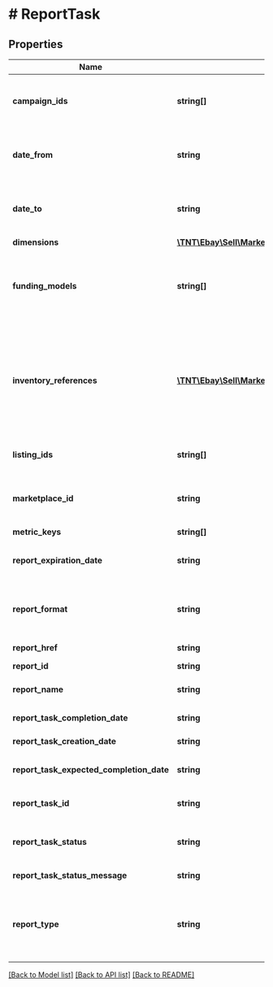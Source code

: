 # # ReportTask

## Properties

Name | Type | Description | Notes
------------ | ------------- | ------------- | -------------
**campaign_ids** | **string[]** | A list of IDs for the campaigns that are included in the report. A campaign ID is a unique eBay-assigned identifier of the campaign that&#39;s generated when the campaign is created.&lt;br /&gt;&lt;br /&gt;Call &lt;b&gt;getCampaigns&lt;/b&gt; to return the current campaign IDs for a seller. | [optional]
**date_from** | **string** | The date defining the start of the timespan covered by the report, formatted as an &lt;a href&#x3D;\&quot;https://www.iso.org/iso-8601-date-and-time-format.html \&quot; title&#x3D;\&quot;https://www.iso.org \&quot; target&#x3D;\&quot;_blank\&quot;&gt;ISO 8601&lt;/a&gt; timestamp. | [optional]
**date_to** | **string** | The date defining the end of the timespan covered by the report, formatted as an &lt;a href&#x3D;\&quot;https://www.iso.org/iso-8601-date-and-time-format.html \&quot; title&#x3D;\&quot;https://www.iso.org \&quot; target&#x3D;\&quot;_blank\&quot;&gt;ISO 8601&lt;/a&gt; timestamp. | [optional]
**dimensions** | [**\TNT\Ebay\Sell\Marketing\V1\Model\Dimension[]**](Dimension.md) | A list containing the dimension in the report. | [optional]
**funding_models** | **string[]** | The funding model for the campaign that shall be included in the report.&lt;br /&gt;&lt;br /&gt;&lt;span class&#x3D;\&quot;tablenote\&quot;&gt;&lt;span style&#x3D;\&quot;color:#004680\&quot;&gt;&lt;strong&gt;Note:&lt;/strong&gt;&lt;/span&gt; The default funding model for Promoted Listings reports is &lt;code&gt;COST_PER_SALE&lt;/code&gt;.&lt;/span&gt;&lt;br /&gt;&lt;br /&gt;&lt;b&gt;Valid Values:&lt;/b&gt;&lt;ul&gt;&lt;li&gt;&lt;code&gt;COST_PER_SALE&lt;/code&gt;&lt;/li&gt;&lt;li&gt;&lt;code&gt;COST_PER_CLICK&lt;/code&gt;&lt;/li&gt;&lt;/ul&gt; | [optional]
**inventory_references** | [**\TNT\Ebay\Sell\Marketing\V1\Model\InventoryReference[]**](InventoryReference.md) | If supplied in the request, this field returns a list of the seller&#39;s inventory reference IDs included in the report.  &lt;p&gt;Each item is referenced by a pair of &lt;b&gt;inventoryRefernceID&lt;/b&gt; and &lt;b&gt;inventoryReferenceType&lt;/b&gt; values, where an inventory reference ID can be either a seller-defined &lt;b&gt;SKU&lt;/b&gt; value or an &lt;b&gt;inventoryItemGroupKey&lt;/b&gt;. An &lt;b&gt;inventoryItemGroupKey&lt;/b&gt; is seller-defined ID for an inventory item group (a multiple-variation listing), and is created and used by the &lt;a href&#x3D;\&quot;/api-docs/sell/inventory/resources/methods\&quot;&gt;Inventory API&lt;/a&gt;.&lt;/p&gt; | [optional]
**listing_ids** | **string[]** | If supplied in the request, this field returns a list of the listing IDs included in the report. A listing ID is an eBay-assigned ID that&#39;s generated when a listing is created. | [optional]
**marketplace_id** | **string** | The ID of the eBay marketplace used by the report task. For implementation help, refer to &lt;a href&#x3D;&#39;https://developer.ebay.com/api-docs/sell/marketing/types/ba:MarketplaceIdEnum&#39;&gt;eBay API documentation&lt;/a&gt; | [optional]
**metric_keys** | **string[]** | A list of metrics for the report task. | [optional]
**report_expiration_date** | **string** | The date after which the report is no longer be available. Reports are available for 30 days and you cannot download a report after it has expired.  &lt;br&gt;&lt;br&gt;&lt;b&gt;Format (UTC): &lt;/b&gt; yyyy-MM-ddThh:mm:ss.sssZ | [optional]
**report_format** | **string** | Indicates the format of the report. Currently, only &lt;code&gt;TSV_GZIP&lt;/code&gt; is supported. For implementation help, refer to &lt;a href&#x3D;&#39;https://developer.ebay.com/api-docs/sell/marketing/types/plr:ReportFormatEnum&#39;&gt;eBay API documentation&lt;/a&gt; | [optional]
**report_href** | **string** | The URL of the generated report, which can be used to download the report once it has been generated. | [optional]
**report_id** | **string** | A unique eBay-assigned ID for the report. | [optional]
**report_name** | **string** | An eBay-assigned name for the report that&#39;s created by the &lt;b&gt;createReportTask&lt;/b&gt; call. This name is unique for the seller. | [optional]
**report_task_completion_date** | **string** | The date the report task completed the report generation.  &lt;br&gt;&lt;br&gt;&lt;b&gt;Format (UTC): &lt;/b&gt; yyyy-MM-ddThh:mm:ss.sssZ | [optional]
**report_task_creation_date** | **string** | The date the report task was created.  &lt;br&gt;&lt;br&gt;&lt;b&gt;Format (UTC): &lt;/b&gt; yyyy-MM-ddThh:mm:ss.sssZ | [optional]
**report_task_expected_completion_date** | **string** | The date the report task is expected to complete the report generation.  &lt;br&gt;&lt;br&gt;&lt;b&gt;Format (UTC): &lt;/b&gt; yyyy-MM-ddThh:mm:ss.sssZ | [optional]
**report_task_id** | **string** | The unique eBay-assigned ID of the report task. This value is generated when the report task is created with a call to &lt;b&gt;createReportTask&lt;/b&gt;. | [optional]
**report_task_status** | **string** | Indicates the current state of the report task. For implementation help, refer to &lt;a href&#x3D;&#39;https://developer.ebay.com/api-docs/sell/marketing/types/plr:TaskStatusEnum&#39;&gt;eBay API documentation&lt;/a&gt; | [optional]
**report_task_status_message** | **string** | A status message with additional information about the report task. | [optional]
**report_type** | **string** | Indicates type of report associated with the report task.&lt;br/&gt;&lt;br/&gt;&lt;span class&#x3D;\&quot;tablenote\&quot;&gt;&lt;b&gt;Note:&lt;/b&gt; INVENTORY_PERFORMANCE_REPORT is not currently available; availability date is pending.&lt;/span&gt; For implementation help, refer to &lt;a href&#x3D;&#39;https://developer.ebay.com/api-docs/sell/marketing/types/plr:ReportTypeEnum&#39;&gt;eBay API documentation&lt;/a&gt; | [optional]

[[Back to Model list]](../../README.md#models) [[Back to API list]](../../README.md#endpoints) [[Back to README]](../../README.md)
